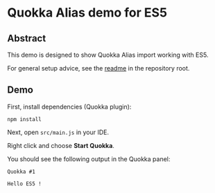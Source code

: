 # Quokka Alias demo for ES5

## Abstract

This demo is designed to show Quokka Alias import working with ES5.

For general setup advice, see the [readme](../README.md) in the repository root.


## Demo

First, install dependencies (Quokka plugin):

```
npm install
```

Next, open `src/main.js` in your IDE.

Right click and choose **Start Quokka**.

You should see the following output in the Quokka panel:


```
Quokka #1

Hello ES5 ! 
```
